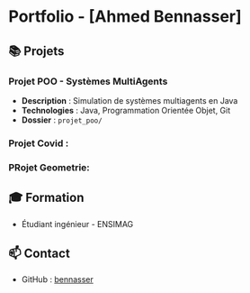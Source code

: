 # Portfolio - [Ahmed Bennasser]

## 📚 Projets

### Projet POO - Systèmes MultiAgents
- **Description** : Simulation de systèmes multiagents en Java
- **Technologies** : Java, Programmation Orientée Objet, Git
- **Dossier** : `projet_poo/`

### Projet Covid :

### PRojet Geometrie:



## 🎓 Formation
- Étudiant  ingénieur - ENSIMAG

## 📫 Contact
- GitHub : [bennasser](https://github.com/bennasser-eng/portfolio-bennasser)

